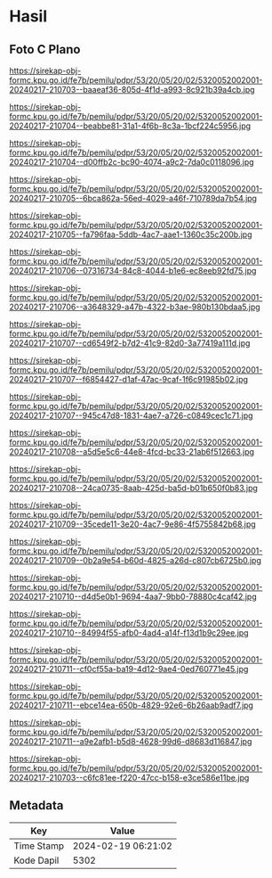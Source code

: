 # Hasil

## Foto C Plano

https://sirekap-obj-formc.kpu.go.id/fe7b/pemilu/pdpr/53/20/05/20/02/5320052002001-20240217-210703--baaeaf36-805d-4f1d-a993-8c921b39a4cb.jpg

https://sirekap-obj-formc.kpu.go.id/fe7b/pemilu/pdpr/53/20/05/20/02/5320052002001-20240217-210704--beabbe81-31a1-4f6b-8c3a-1bcf224c5956.jpg

https://sirekap-obj-formc.kpu.go.id/fe7b/pemilu/pdpr/53/20/05/20/02/5320052002001-20240217-210704--d00ffb2c-bc90-4074-a9c2-7da0c0118096.jpg

https://sirekap-obj-formc.kpu.go.id/fe7b/pemilu/pdpr/53/20/05/20/02/5320052002001-20240217-210705--6bca862a-56ed-4029-a46f-710789da7b54.jpg

https://sirekap-obj-formc.kpu.go.id/fe7b/pemilu/pdpr/53/20/05/20/02/5320052002001-20240217-210705--fa796faa-5ddb-4ac7-aae1-1360c35c200b.jpg

https://sirekap-obj-formc.kpu.go.id/fe7b/pemilu/pdpr/53/20/05/20/02/5320052002001-20240217-210706--07316734-84c8-4044-b1e6-ec8eeb92fd75.jpg

https://sirekap-obj-formc.kpu.go.id/fe7b/pemilu/pdpr/53/20/05/20/02/5320052002001-20240217-210706--a3648329-a47b-4322-b3ae-980b130bdaa5.jpg

https://sirekap-obj-formc.kpu.go.id/fe7b/pemilu/pdpr/53/20/05/20/02/5320052002001-20240217-210707--cd6549f2-b7d2-41c9-82d0-3a77419a111d.jpg

https://sirekap-obj-formc.kpu.go.id/fe7b/pemilu/pdpr/53/20/05/20/02/5320052002001-20240217-210707--f6854427-d1af-47ac-9caf-1f6c91985b02.jpg

https://sirekap-obj-formc.kpu.go.id/fe7b/pemilu/pdpr/53/20/05/20/02/5320052002001-20240217-210707--945c47d8-1831-4ae7-a726-c0849cec1c71.jpg

https://sirekap-obj-formc.kpu.go.id/fe7b/pemilu/pdpr/53/20/05/20/02/5320052002001-20240217-210708--a5d5e5c6-44e8-4fcd-bc33-21ab6f512663.jpg

https://sirekap-obj-formc.kpu.go.id/fe7b/pemilu/pdpr/53/20/05/20/02/5320052002001-20240217-210708--24ca0735-8aab-425d-ba5d-b01b650f0b83.jpg

https://sirekap-obj-formc.kpu.go.id/fe7b/pemilu/pdpr/53/20/05/20/02/5320052002001-20240217-210709--35cede11-3e20-4ac7-9e86-4f5755842b68.jpg

https://sirekap-obj-formc.kpu.go.id/fe7b/pemilu/pdpr/53/20/05/20/02/5320052002001-20240217-210709--0b2a9e54-b60d-4825-a26d-c807cb6725b0.jpg

https://sirekap-obj-formc.kpu.go.id/fe7b/pemilu/pdpr/53/20/05/20/02/5320052002001-20240217-210710--d4d5e0b1-9694-4aa7-9bb0-78880c4caf42.jpg

https://sirekap-obj-formc.kpu.go.id/fe7b/pemilu/pdpr/53/20/05/20/02/5320052002001-20240217-210710--84994f55-afb0-4ad4-a14f-f13d1b9c29ee.jpg

https://sirekap-obj-formc.kpu.go.id/fe7b/pemilu/pdpr/53/20/05/20/02/5320052002001-20240217-210711--cf0cf55a-ba19-4d12-9ae4-0ed760771e45.jpg

https://sirekap-obj-formc.kpu.go.id/fe7b/pemilu/pdpr/53/20/05/20/02/5320052002001-20240217-210711--ebce14ea-650b-4829-92e6-6b26aab9adf7.jpg

https://sirekap-obj-formc.kpu.go.id/fe7b/pemilu/pdpr/53/20/05/20/02/5320052002001-20240217-210711--a9e2afb1-b5d8-4628-99d6-d8683d116847.jpg

https://sirekap-obj-formc.kpu.go.id/fe7b/pemilu/pdpr/53/20/05/20/02/5320052002001-20240217-210703--c6fc81ee-f220-47cc-b158-e3ce586e11be.jpg


## Metadata

| Key        | Value               |
| ---------- | ------------------- |
| Time Stamp | 2024-02-19 06:21:02 |
| Kode Dapil | 5302                |



